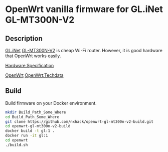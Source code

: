 # OpenWrt vanilla firmware for GL.iNet GL-MT300N-V2
## Description

[GL.iNet](https://www.gl-inet.com/) [GL-MT300N-V2](https://www.gl-inet.com/products/gl-mt300n-v2/) is cheap Wi-Fi router. However, it is good hardware that OpenWrt works easily.


[Hardware Specification](https://docs.gl-inet.com/en/3/hardware/mt300n-v2/)

[OpenWrt](https://openwrt.org/toh/hwdata/gl.inet/gl.inet_gl-mt300n_v2)
[OpenWrt:Techdata](https://openwrt.org/toh/gl.inet/gl.inet_gl-mt300n_v2)

## Build
Build firmware on your Docker environment.

```bash
mkdir Build_Path_Some_Where
cd Build_Path_Some_Where
git clone https://github.com/nxhack/openwrt-gl-mt300n-v2-build.git
cd openwrt-gl-mt300n-v2-build
docker build -t gl:1 .
docker run -it gl:1
cd openwrt
./build.sh
```

